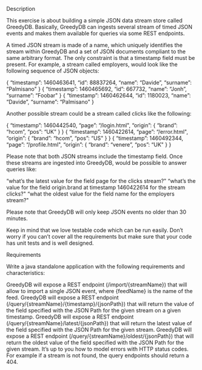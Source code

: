 Description

This exercise is about building a simple JSON data stream store called GreedyDB. Basically, GreedyDB can ingests several stream of timed JSON events and makes them available for queries via some REST endpoints.

A timed JSON stream is made of a name, which uniquely identifies the stream within GreedyDB and a set of JSON documents compliant to the same arbitrary format. The only constraint is that a timestamp field must be present. For example, a stream called employers, would look like the following sequence of JSON objects:

{ “timestamp”: 1460463641, “id”: 88837264, “name”: “Davide”, “surname”: “Palmisano" } { “timestamp”: 1460465692, “id”: 667732, “name”: “Jonh”, “surname”: “Foobar" } { “timestamp”: 1460462644, “id”: 1180023, “name”: “Davide”, “surname”: “Palmisano" }

Another possible stream could be a stream called clicks like the following:

{ “timestamp”: 1460442540, “page”: “/login.html", “origin”: { “brand”: “hcom”, “pos”: “UK" } } { “timestamp”: 1460422614, “page”: “/error.html", “origin”: { “brand”: “hcom”, “pos”: “US" } } { “timestamp”: 1460492344, “page”: “/profile.html", “origin”: { “brand”: “venere”, “pos”: “UK" } }

Please note that both JSON streams include the timestamp field. Once these streams are ingested into GreedyDB, would be possible to answer queries like:

“what’s the latest value for the field page for the clicks stream?" “what’s the value for the field origin.brand at timestamp 1460422614 for the stream clicks?" “what the oldest value for the field name for the employers stream?"

Please note that GreedyDB will only keep JSON events no older than 30 minutes.

Keep in mind that we love testable code which can be run easily. Don’t worry if you can’t cover all the requirements but make sure that your code has unit tests and is well designed.

Requirements

Write a java standalone application with the following requirements and characteristics:

GreedyDB will expose a REST endpoint (/import/{streamName}) that will allow to import a single JSON event, where {feedName} is the name of the feed.
GreedyDB will expose a REST endpoint (/query/{streamName}/{timestamp}/{jsonPath}) that will return the value of the field specified with the JSON Path for the given stream on a given timestamp.
GreedyDB will expose a REST endpoint (/query/{streamName}/latest/{jsonPath}) that will return the latest value of the field specified with the JSON Path for the given stream.
GreedyDB will expose a REST endpoint (/query/{streamName}/oldest/{jsonPath}) that will return the oldest value of the field specified with the JSON Path for the given stream.
It’s up to you how to model errors with HTTP status codes. For example if a stream is not found, the query endpoints should return a 404.